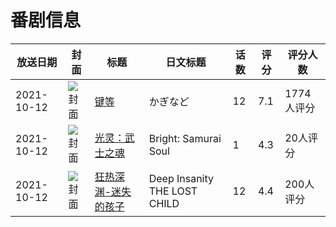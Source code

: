 # 番剧信息

|放送日期|封面|标题|日文标题|话数|评分|评分人数|
|---|---|---|---|---|---|---|
|2021-10-12|![封面](https://lain.bgm.tv/pic/cover/c/c1/7c/333598_IF78R.jpg)|[键等](https://bangumi.tv/subject/333598)|かぎなど|12|7.1|1774人评分|
|2021-10-12|![封面](https://lain.bgm.tv/pic/cover/c/a1/a7/338656_2jAZ7.jpg)|[光灵：武士之魂](https://bangumi.tv/subject/338656)|Bright: Samurai Soul|1|4.3|20人评分|
|2021-10-12|![封面](https://lain.bgm.tv/pic/cover/c/c8/2a/339969_x2Mcb.jpg)|[狂热深渊-迷失的孩子](https://bangumi.tv/subject/339969)|Deep Insanity THE LOST CHILD|12|4.4|200人评分|
